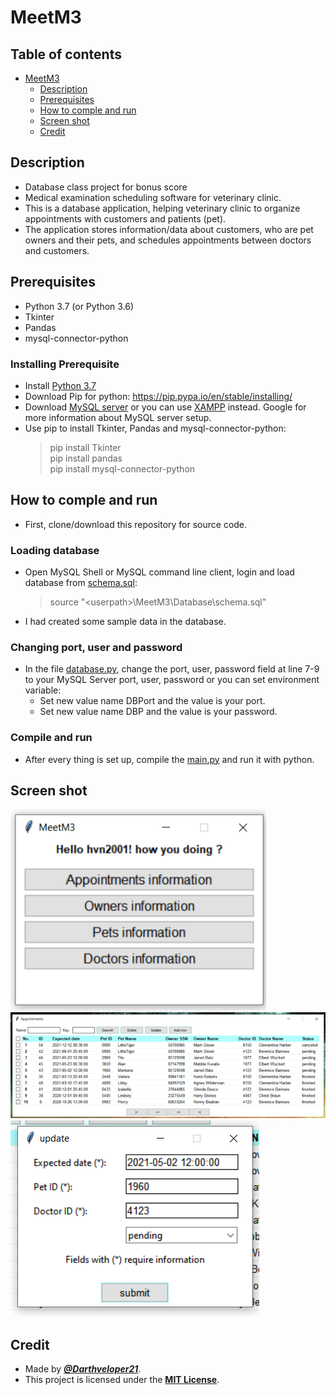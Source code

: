 # MeetM3

## Table of contents
- [MeetM3](#MeetM3)
    - [Description](#Description)
    - [Prerequisites](#Prerequisites)
    - [How to comple and run](#How-to-comple-and-run)
    - [Screen shot](#Screen-shot)
    - [Credit](#Credit)

## Description
- Database class project for bonus score
- Medical examination scheduling software for veterinary clinic. 
- This is a database application, helping veterinary clinic to organize appointments with customers and patients (pet). 
- The application stores information/data about customers, who are pet owners and their pets, and schedules appointments between doctors and customers.

## Prerequisites
- Python 3.7 (or Python 3.6)
- Tkinter
- Pandas
- mysql-connector-python

### Installing Prerequisite
- Install [Python 3.7](https://www.python.org/downloads/release/python-379/)
- Download Pip for python: https://pip.pypa.io/en/stable/installing/
- Download [MySQL server](https://dev.mysql.com/downloads/mysql/) or you can use [XAMPP](https://dev.mysql.com/downloads/mysql/) instead. Google for more information about MySQL server setup.
- Use pip to install Tkinter, Pandas and mysql-connector-python:
    > pip install Tkinter </br>
    > pip install pandas </br>
    > pip install mysql-connector-python </br>

## How to comple and run
- First, clone/download this repository for source code.

### Loading database
- Open MySQL Shell or MySQL command line client, login and load database from [schema.sql](./Database/schema.sql):
    > source "\<userpath\>\MeetM3\Database\schema.sql"
- I had created some sample data in the database.

### Changing port, user and password
- In the file [database.py](./Database/database.py), change the port, user, password field at line 7-9 to your MySQL Server port, user, password or you can set environment variable:
    * Set new value name DBPort and the value is your port.
    * Set new value name DBP and the value is your password.

### Compile and run
- After every thing is set up, compile the [main.py](./main.py) and run it with python.

## Screen shot

![Main Window](./Screenshot/main_window.bmp)
![Table window](./Screenshot/appointments.bmp)
![Submit form](./Screenshot/submit_form.bmp)

## Credit
- Made by [***@Darthveloper21***](https://github.com/Darthveloper21).
- This project is licensed under the [**MIT License**](https://choosealicense.com/licenses/mit).
